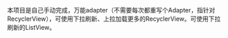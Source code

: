 本项目是自己手动完成，万能adapter（不需要每次都重写个Adapter，指针对RecyclerView），可使用下拉刷新、上拉加载更多的RecyclerView。可使用下拉刷新的ListView。
